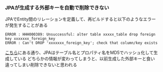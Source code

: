### JPAが生成する外部キーを自動で削除できない
JPAでEntity間のリレーションを定義して、再ビルドすると以下のようなエラーが発生することがある

```
ERROR : HHH000389: Unsuccessful: alter table xxxxx_table drop foreign key xxxxxxx_foreign_key
ERROR : Can't DROP 'xxxxxxx_foreign_key'; check that column/key exists
```

[こちら](https://stackoverflow.com/questions/36766848/how-does-hibernate-generate-foreign-key-constraint-names/36767157#36767157)にある通り、JPAはテーブル名とプロパティ名をMD5でハッシュ化して生成している
どちらかの情報が変わってしまうと、以前生成した外部キーと食い違ってしまい削除できないと思われる